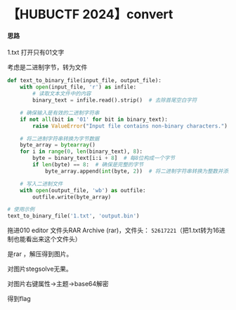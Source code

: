 # 【HUBUCTF 2024】convert

#### 思路

1.txt  打开只有01文字

考虑是二进制字节，转为文件

```python
def text_to_binary_file(input_file, output_file):
    with open(input_file, 'r') as infile:
        # 读取文本文件中的内容
        binary_text = infile.read().strip()  # 去除首尾空白字符

    # 确保输入是有效的二进制字符串
    if not all(bit in '01' for bit in binary_text):
        raise ValueError("Input file contains non-binary characters.")

    # 将二进制字符串转换为字节数据
    byte_array = bytearray()
    for i in range(0, len(binary_text), 8):
        byte = binary_text[i:i + 8]  # 每8位构成一个字节
        if len(byte) == 8:  # 确保是完整的字节
            byte_array.append(int(byte, 2))  # 将二进制字符串转换为整数并添加到字节数组

    # 写入二进制文件
    with open(output_file, 'wb') as outfile:
        outfile.write(byte_array)

# 使用示例
text_to_binary_file('1.txt', 'output.bin')

```

拖进010 editor 文件头RAR Archive (rar)，文件头： `52617221`​（把1.txt转为16进制也能看出来这个文件头）

是rar ，解压得到图片。

对图片stegsolve无果。

对图片右键属性->主题->base64解密

得到flag
